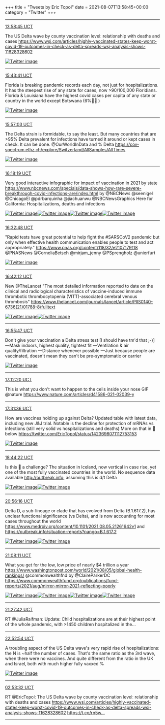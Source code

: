 +++
title = "Tweets by Eric Topol" 
date = 2021-08-07T13:58:45+00:00
category = "Twitter"
+++


---

<a href="https://twitter.com/erictopol/status/1424007107808952325" target="_blank" rel="noreferer">13:58:45 UCT</a>

The US Delta wave by county vaccination level: relationship with deaths and cases 
https://www.wsj.com/articles/highly-vaccinated-states-keep-worst-covid-19-outcomes-in-check-as-delta-spreads-wsj-analysis-shows-11628328602 

<a href="E8MWmNEUYAAzutS.jpg"  ><img src="E8MWmNEUYAAzutS.jpg" alt="Twitter image" ></img></a>

---

<a href="https://twitter.com/erictopol/status/1424033514849128449" target="_blank" rel="noreferer">15:43:41 UCT</a>

Florida is breaking pandemic records each day, not just for hospitalizations. It has the steepest rise of any state for cases, now &gt;90/100,000 Floridians.
Florida &amp; Louisiana have the highest covid cases per capita of any state or country in the world except Botswana (6%💉💉 ) 

<a href="E8MtWlgVIAIamuK.jpg"  ><img src="E8MtWlgVIAIamuK.jpg" alt="Twitter image" ></img></a>

---

<a href="https://twitter.com/erictopol/status/1424036875245817863" target="_blank" rel="noreferer">15:57:03 UCT</a>

The Delta strain is formidable, to say the least. But many countries that are &gt;95% Delta prevalent for infections have turned it around or kept cases in check. It can be done.
@OurWorldInData and % Delta https://cov-spectrum.ethz.ch/explore/Switzerland/AllSamples/AllTimes 

<a href="E8MxnnNVoBQQCpB.jpg"  ><img src="E8MxnnNVoBQQCpB.jpg" alt="Twitter image" ></img></a>

---

<a href="https://twitter.com/erictopol/status/1424042230696738816" target="_blank" rel="noreferer">16:18:19 UCT</a>

Very good interactive infographic for impact of vaccination in 2021 by state https://www.nbcnews.com/specials/data-shows-how-rare-severe-breakthrough-covid-infections-are/index.html by @NBCNews @seenigel @ChicagoEl @pdrbarquinha @jiachuanwu @NBCNewsGraphics 
Here for California: Hospitalizations, deaths and infections 

<a href="E8M16V6VgAg_vBR.jpg"  ><img src="E8M16V6VgAg_vBR.jpg" alt="Twitter image" ></img></a><a href="E8M17z-VUAI-jIm.jpg"  ><img src="E8M17z-VUAI-jIm.jpg" alt="Twitter image" ></img></a><a href="E8M19GLUcAI1bn0.jpg"  ><img src="E8M19GLUcAI1bn0.jpg" alt="Twitter image" ></img></a><a href="E8M1-Y1VoAk_Jiz.jpg"  ><img src="E8M1-Y1VoAk_Jiz.jpg" alt="Twitter image" ></img></a>

---

<a href="https://twitter.com/erictopol/status/1424045874460512257" target="_blank" rel="noreferer">16:32:48 UCT</a>

"Rapid tests have great potential to help fight the #SARSCoV2 pandemic but only when effective health communication enables people to test and act appropriately." https://www.pnas.org/content/118/32/e2107179118
@PNASNews @CorneliaBetsch @mirjam_jenny @PSprengholz @unierfurt 

<a href="E8M5JUzVoAM7ccs.jpg"  ><img src="E8M5JUzVoAM7ccs.jpg" alt="Twitter image" ></img></a>

---

<a href="https://twitter.com/erictopol/status/1424048240198963200" target="_blank" rel="noreferer">16:42:12 UCT</a>

New @TheLancet
"The most detailed information reported to date on the clinical and radiological characteristics of vaccine-induced  immune thrombotic thrombocytopenia (VITT)-associated cerebral venous thrombosis"
https://www.thelancet.com/journals/lancet/article/PIIS0140-6736(21)01788-8/fulltext 

<a href="E8M8BxeUYAcfgVP.jpg"  ><img src="E8M8BxeUYAcfgVP.jpg" alt="Twitter image" ></img></a><a href="E8M8DEwVEAIie9f.jpg"  ><img src="E8M8DEwVEAIie9f.jpg" alt="Twitter image" ></img></a>

---

<a href="https://twitter.com/erictopol/status/1424051658963648515" target="_blank" rel="noreferer">16:55:47 UCT</a>

Don't give your vaccination a Delta stress test [I should have tm'd that ;-)]
—Mask indoors, highest quality, tightest fit
—Ventilation &amp; air quality/filtration
—Distance whenever possible
—Just because people are vaccinated, doesn't mean they can't be pre-symptomatic or carrier 

<a href="E8M-fmrVcAcrv2W.jpg"  ><img src="E8M-fmrVcAcrv2W.jpg" alt="Twitter image" ></img></a>

---

<a href="https://twitter.com/erictopol/status/1424055824553431041" target="_blank" rel="noreferer">17:12:20 UCT</a>

This is what you don't want to happen to the cells inside your nose
GIF @nature https://www.nature.com/articles/d41586-021-02039-y 



---

<a href="https://twitter.com/erictopol/status/1424060673005264897" target="_blank" rel="noreferer">17:31:36 UCT</a>

How are vaccines holding up against Delta?
Updated table with latest data, including new J&amp;J trial.
Notable is the decline for protection of mRNAs vs infections (still very solid vs hospitalizations and deaths)
More on that in 🧵below  https://twitter.com/EricTopol/status/1423698071112753153 

<a href="E8NG9yXUcAYTYON.jpg"  ><img src="E8NG9yXUcAYTYON.jpg" alt="Twitter image" ></img></a>

---

<a href="https://twitter.com/erictopol/status/1424078985030377473" target="_blank" rel="noreferer">18:44:22 UCT</a>

Is this 🦠 a challenge?
The situation in Iceland, now vertical in case rise, yet one of the most fully vaccinated countries in the world. No sequence data available http://outbreak.info, assuming this is d/t Delta 

<a href="E8NYIG4UUAEjD55.jpg"  ><img src="E8NYIG4UUAEjD55.jpg" alt="Twitter image" ></img></a><a href="E8NXoAoUcAETNDt.jpg"  ><img src="E8NXoAoUcAETNDt.jpg" alt="Twitter image" ></img></a>

---

<a href="https://twitter.com/erictopol/status/1424112178798358530" target="_blank" rel="noreferer">20:56:16 UCT</a>

Delta D, a sub-lineage or clade that has evolved from Delta (B.1.617.2), has unclear functional significance (vs Delta), and is now accounting for most cases throughout the world
 https://www.medrxiv.org/content/10.1101/2021.08.05.21261642v1 and https://outbreak.info/situation-reports?pango=B.1.617.2 

<a href="E8N1lSmVcAA_iI1.jpg"  ><img src="E8N1lSmVcAA_iI1.jpg" alt="Twitter image" ></img></a><a href="E8N2WoCUcAEMda8.jpg"  ><img src="E8N2WoCUcAEMda8.jpg" alt="Twitter image" ></img></a>

---

<a href="https://twitter.com/erictopol/status/1424115176450641922" target="_blank" rel="noreferer">21:08:11 UCT</a>

What you get for the low, low price of nearly $4 trillion a year
https://www.washingtonpost.com/world/2021/08/05/global-health-rankings/ @commonwealthfnd by @ClaireParkerDC 
https://www.commonwealthfund.org/publications/fund-reports/2021/aug/mirror-mirror-2021-reflecting-poorly 

<a href="E8N3BccVgAEW_dQ.jpg"  ><img src="E8N3BccVgAEW_dQ.jpg" alt="Twitter image" ></img></a><a href="E8N4_DyUUAQPqLM.jpg"  ><img src="E8N4_DyUUAQPqLM.jpg" alt="Twitter image" ></img></a><a href="E8N5BewVEAQ2Yb6.jpg"  ><img src="E8N5BewVEAQ2Yb6.jpg" alt="Twitter image" ></img></a><a href="E8N5DSJVEAEXhDt.jpg"  ><img src="E8N5DSJVEAEXhDt.jpg" alt="Twitter image" ></img></a>

---

<a href="https://twitter.com/erictopol/status/1424120089066967041" target="_blank" rel="noreferer">21:27:42 UCT</a>

RT @JuliaRaifman: Update: Child hospitalizations are at their highest point of the whole pandemic, with &gt;1450 children hospitalized in the…



---

<a href="https://twitter.com/erictopol/status/1424141528696381440" target="_blank" rel="noreferer">22:52:54 UCT</a>

A troubling aspect of the US Delta wave's very rapid rise of hospitalizations: the N is  ~half the number of cases. That's the same ratio as the 3rd wave, when there were no vaccines. And quite different from the ratio in the UK and Israel, both with much higher fully vaxxed % 

<a href="E8ONwffVEAU3hsf.jpg"  ><img src="E8ONwffVEAU3hsf.jpg" alt="Twitter image" ></img></a>

---

<a href="https://twitter.com/erictopol/status/1424202085541703686" target="_blank" rel="noreferer">02:53:32 UCT</a>

RT @EricTopol: The US Delta wave by county vaccination level: relationship with deaths and cases 
https://www.wsj.com/articles/highly-vaccinated-states-keep-worst-covid-19-outcomes-in-check-as-delta-spreads-wsj-analysis-shows-11628328602 https://t.co/rn5w…



---